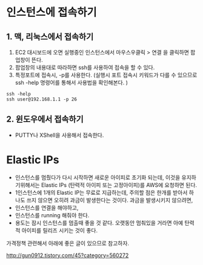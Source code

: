 # 인스턴스에 접속하기 



## 1. 맥, 리눅스에서 접속하기

1. EC2 대시보드에 오면 실행중인 인스턴스에서 마우스우클릭 > 연결 을 클릭하면 팝업창이 뜬다. 
2. 팝업창의 내용대로 따라하면 ssh를 사용하여 접속을 할 수 있다. 
3. 특정포트에 접속시, -p를 사용한다. (실행시 포트 접속시 키워드가 다를 수 있으므로 ssh -help 명령어를 통해서 사용법을 확인해본다. )

```shell
ssh -help
ssh user@192.168.1.1 -p 26
```

## 2. 윈도우에서 접속하기

- PUTTY나  XShell을 사용해서 접속한다.





# Elastic IPs

- 인스턴스를 멈췄다가 다시 시작하면 새로운 아이피로 초기화 되는데, 이것을 유지하기위해서는 Elastic IPs (탄력적 아이피 또는 고정아이피)를 AWS에 요청하면 된다. 
- 1인스턴스에 1개의 Elastic IP는 무료로 지급하는데, 주의할 점은 한개를 받아서 하나도 쓰지 않으면 오히려 과금이 발생한다는 것이다.  과금을 발생시키지 않으려면,
- 인스턴스를 연결을 해야하고, 
- 인스턴스를 running 해줘야 한다. 
- 용도는 잠시 인스턴스를 멈출때 좋을 것 같다. 오랫동안 멈춰있을 거라면 아예 탄력적 아이피를 릴리즈 시키는 것이 좋다. 

가격정책 관련해서 아래에 좋은 글이 있으므로 참고하자. 

http://gun0912.tistory.com/45?category=560272